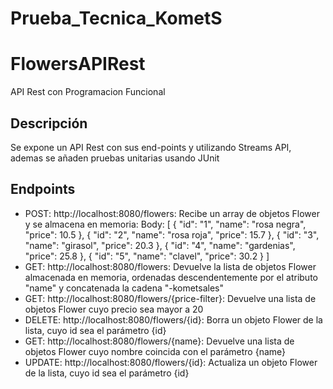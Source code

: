 # Prueba_Tecnica_KometS
# FlowersAPIRest
API Rest con Programacion Funcional

## Descripción
Se expone un API Rest con sus end-points y utilizando Streams API, ademas se añaden pruebas unitarias usando JUnit

## Endpoints
- POST: http://localhost:8080/flowers: Recibe un array de objetos Flower y se almacena en memoria:
  Body: [
  {
  "id": "1",
  "name": "rosa negra",
  "price": 10.5
  },
  {
  "id": "2",
  "name": "rosa roja",
  "price": 15.7
  },
  {
  "id": "3",
  "name": "girasol",
  "price": 20.3
  },
  {
  "id": "4",
  "name": "gardenias",
  "price": 25.8
  },
  {
  "id": "5",
  "name": "clavel",
  "price": 30.2
  }
  ]
- GET: http://localhost:8080/flowers: Devuelve la lista de objetos Flower almacenada en memoria, ordenadas descendentemente por el atributo "name" y concatenada la cadena "-kometsales"
- GET: http://localhost:8080/flowers/{price-filter}: Devuelve una lista de objetos Flower cuyo precio sea mayor a 20
- DELETE: http://localhost:8080/flowers/{id}: Borra un objeto Flower de la lista, cuyo id sea el parámetro {id}
- GET: http://localhost:8080/flowers/{name}: Devuelve una lista de objetos Flower cuyo nombre coincida con el parámetro {name}
- UPDATE: http://localhost:8080/flowers/{id}: Actualiza un objeto Flower de la lista, cuyo id sea el parámetro {id}


